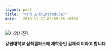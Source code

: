 ```yaml
---
layout: post
title:  "나의 소개(Introduce)"
date:   2019-11-27 02:55:36 +0530
---
```


![나의사진1](https://user-images.githubusercontent.com/57663505/69664805-70cbd200-10cc-11ea-88af-06dda99c2c0f.jpg)


**강원대학교 삼척캠퍼스에 재학중인 김재석 이라고 합니다**

